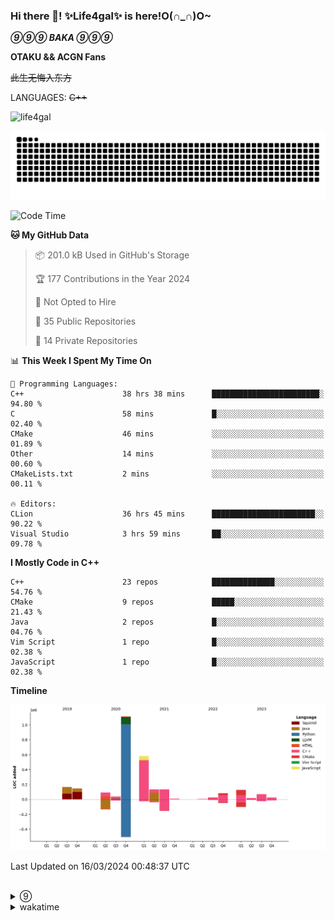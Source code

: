 ### Hi there 👋! ✨Life4gal✨ is here!O(∩_∩)O~

_**⑨⑨⑨ BAKA ⑨⑨⑨**_

**OTAKU && ACGN Fans**

~~此生无悔入东方~~

LANGUAGES: ~~C++~~

<p align="left"> <img src="https://komarev.com/ghpvc/?username=life4gal&label=Profile%20views&color=0e75b6&style=flat" alt="life4gal" /> </p>

![github contribution grid snake animation](https://raw.githubusercontent.com/Life4gal/Life4gal/snake_branch/github-contribution-grid-snake.svg)

<!--START_SECTION:waka-->
![Code Time](http://img.shields.io/badge/Code%20Time-4%2C371%20hrs%2034%20mins-blue)

**🐱 My GitHub Data** 

> 📦 201.0 kB Used in GitHub's Storage 
 > 
> 🏆 177 Contributions in the Year 2024
 > 
> 🚫 Not Opted to Hire
 > 
> 📜 35 Public Repositories 
 > 
> 🔑 14 Private Repositories 
 > 
📊 **This Week I Spent My Time On** 

```text
💬 Programming Languages: 
C++                      38 hrs 38 mins      ████████████████████████░   94.80 % 
C                        58 mins             █░░░░░░░░░░░░░░░░░░░░░░░░   02.40 % 
CMake                    46 mins             ░░░░░░░░░░░░░░░░░░░░░░░░░   01.89 % 
Other                    14 mins             ░░░░░░░░░░░░░░░░░░░░░░░░░   00.60 % 
CMakeLists.txt           2 mins              ░░░░░░░░░░░░░░░░░░░░░░░░░   00.11 % 

🔥 Editors: 
CLion                    36 hrs 45 mins      ███████████████████████░░   90.22 % 
Visual Studio            3 hrs 59 mins       ██░░░░░░░░░░░░░░░░░░░░░░░   09.78 % 
```

**I Mostly Code in C++** 

```text
C++                      23 repos            ██████████████░░░░░░░░░░░   54.76 % 
CMake                    9 repos             █████░░░░░░░░░░░░░░░░░░░░   21.43 % 
Java                     2 repos             █░░░░░░░░░░░░░░░░░░░░░░░░   04.76 % 
Vim Script               1 repo              █░░░░░░░░░░░░░░░░░░░░░░░░   02.38 % 
JavaScript               1 repo              █░░░░░░░░░░░░░░░░░░░░░░░░   02.38 % 
```



**Timeline**

![Lines of Code chart](https://raw.githubusercontent.com/Life4gal/Life4gal/main/assets/bar_graph.png)


 Last Updated on 16/03/2024 00:48:37 UTC
<!--END_SECTION:waka-->

<img src="https://wakatime.com/share/@Life4gal/86c21846-f841-4004-aed1-e1165eb797d6.svg?sanitize=true" alt=""/>
<img src="https://github-profile-trophy.vercel.app/?username=life4gal" alt=""/>

<details>
	<summary>⑨</summary>
	<img src="./images/⑨.jpg" alt="life4gal" />
</details>

<details>
	<summary>wakatime</summary>
	<img src="https://wakatime.com/share/@Life4gal/404666b2-d1ff-4388-94e0-a1935d341f14.svg?sanitize=true" alt=""/>
	<img src="https://wakatime.com/share/@Life4gal/972212ce-6084-4d98-a326-1997606ddf37.svg?sanitize=true" alt=""/>
	<img src="https://wakatime.com/share/@Life4gal/7ae4ead0-e1fd-412a-afcb-da977a5ae5e9.svg?sanitize=true" alt=""/>
</details>
